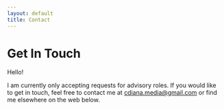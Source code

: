 ```yaml
---
layout: default
title: Contact
---
```


# Get In Touch

Hello!

I am currently only accepting requests for advisory roles.
If you would like to get in touch, feel free to contact me at cdiana.media@gmail.com or
find me elsewhere on the web below.

<div class="social-links">
  <a target="_blank" title="Github" href="//github.com/chrisdiana"><i class="fa fa-github"></i></a>
  <a target="_blank" title="Bitbucket" href="//bitbucket.org/chris-diana"><i class="fa fa-bitbucket"></i></a>
  <a target="_blank" title="Stack Overflow" href="//stackoverflow.com/users/1073821/chris-diana"><i class="fa fa-stack-overflow"></i></a>
  <a target="_blank" title="Dribbble" href="//dribbble.com/chrisdiana"><i class="fa fa-dribbble"></i></a>
  <a target="_blank" title="LinkedIn" href="//www.linkedin.com/in/chris-diana"><i class="fa fa-linkedin"></i></a>
</div>

<style>
.social-links a {
  margin-right: 38px;
  font-size: 28px;
  display: block;
  float: left;
  color: #b0cadb;
}
.social-links a:hover {
  color: #1bacff;
}
</style>
